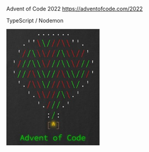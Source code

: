 Advent of Code 2022
https://adventofcode.com/2022

TypeScript / Nodemon

<img src="/aoc.jpg" alt="Advent of Code 2022">
